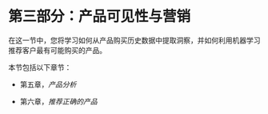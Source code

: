 # 第三部分：产品可见性与营销

在这一节中，您将学习如何从产品购买历史数据中提取洞察，并如何利用机器学习推荐客户最有可能购买的产品。

本节包括以下章节：

+   第五章，*产品分析*

+   第六章，*推荐正确的产品*
